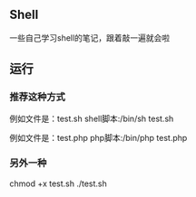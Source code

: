 ## Shell

一些自己学习shell的笔记，跟着敲一遍就会啦

## 运行

### 推荐这种方式

例如文件是：test.sh
shell脚本:/bin/sh test.sh

例如文件是：test.php
php脚本:/bin/php test.php

### 另外一种

chmod +x test.sh
./test.sh